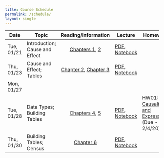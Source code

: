 ```yaml
---
title: Course Schedule
permalink: /schedule/
layout: single
---
```

| Date          | Topic                     	| Reading/Information             																																											| Lecture          | Homework	| Lab		|
| ------------- | ------------------------- 	| :-----------------------------------------------------------------------------------------------------------------------------------------------------------------------------------------------------------------------------------------------------------------------------------------------------------------------------------------------------------------------------------: | ---------------- | ---------- | ------------- |
| Tue, 01/21    | Introduction; Cause and Effect      	| [Chapters 1](https://umass-data-science.github.io/190fwebsite/textbook/01/1/intro/), [2](https://umass-data-science.github.io/190fwebsite/textbook/02/causality-and-experiments/)  	| [PDF](https://umass-data-science.github.io/190fwebsite/lectures/Lecture-01-Introduction.pdf), [Notebook](http://datahub.cs.umass.edu/hub/user-redirect/git-sync?repo=https://github.com/umass-data-science/materials-sp20&subPath=lec/lec01b.ipynb)                     |            |		|
| Thu, 01/23    | Cause and Effect; Tables          	| [Chapter 2](https://umass-data-science.github.io/190fwebsite/textbook/02/causality-and-experiments/), [Chapter 3](https://umass-data-science.github.io/190fwebsite/textbook/03/programming-in-python/)                    																		    														| [PDF](https://umass-data-science.github.io/190fwebsite/lectures/Lecture-02-CauseEffect-and-Python.pdf), [Notebook](http://datahub.cs.umass.edu/hub/user-redirect/git-sync?repo=https://github.com/umass-data-science/materials-sp20&subPath=lec/lec02.ipynb)             																			|            |		|
| Mon, 01/27    |         	    	|                 						|                  		|            |[LAB01: Expressions](http://datahub.cs.umass.edu/hub/user-redirect/git-sync?repo=https://github.com/umass-data-science/materials-sp20&subPath=lab/lab01/lab01.ipynb)	|
| Tue, 01/28    | Data Types; Building Tables         	    	| [Chapters 4](https://umass-data-science.github.io/190fwebsite/textbook/04/data-types/), [5](https://umass-data-science.github.io/190fwebsite/textbook/05/sequences/) | [PDF](https://umass-data-science.github.io/190fwebsite/lectures/Lecture-03-Expressions-BuildingTables.pdf), [Notebook](http://datahub.cs.umass.edu/hub/user-redirect/git-sync?repo=https://github.com/umass-datscience/materials-sp20&subPath=lec/lec03.ipynb)  |[HW01: Causality and Expressions](http://datahub.cs.umass.edu/hub/user-redirect/git-sync?repo=https://github.com/umass-data-science/materials-sp20&subPath=hw/hw01/hw01_SP20.ipynb)<br/>(Due - 2/4/20)          |	          	|
| Thu, 01/30    | Building Tables; Census         	    	|[Chapter 6](https://umass-data-science.github.io/190fwebsite/textbook/06/tables/) | [PDF](https://umass-data-science.github.io/190fwebsite/lectures/Lecture-04-BuildingTables-Census.pdf), [Notebook](http://datahub.cs.umass.edu/hub/user-redirect/git-sync?repo=https://github.com/umass-data-science/materials-sp20&subPath=lec/lec0.ipynb)                	 						|            			|

<!---
| Mon, 02/03    |         	    	|                 						|                  		| [LAB02: Data Types](http://datahub.cs.umass.edu/hub/user-redirect/git-sync?repo=https://github.com/umass-data-science/materials-sp20&subPath=lab/lab02/lab02.ipynb)	|
| Tue, 02/04    | Charts                    	| [7](https://umass-data-science.github.io/190fwebsite/textbook/07/visualization/), [7.1](https://umass-data-science.github.io/190fwebsite/textbook/07/1/visualizing-categorical-distributions/)                    						    															| [PDF], [Notebook](http://datahub.cs.umass.edu/hub/user-redirect/git-sync?repo=https://github.com/umass-data-science/materials-sp20&subPath=lec/lec07.ipynb)		   		|[HW02: Arrays and Tables](http://datahub.cs.umass.edu/hub/user-redirect/git-sync?repo=https://github.com/umass-data-science/materials-sp20&subPath=hw/hw02/hw02.ipynb)<br/>(Due - 9/26/18) 							| [LAB02: Data Types](http://datahub.cs.umass.edu/hub/user-redirect/git-sync?repo=https://github.com/umass-data-science/materials-sp20&subPath=lab/lab02/lab02.ipynb)            			|
| Thu, 02/06    | Histograms         	    	| [7.2](https://umass-data-science.github.io/190fwebsite/textbook/07/2/visualizing-numerical-distributions/), [7.3](https://umass-data-science.github.io/190fwebsite/textbook/07/3/overlaid-graphs/)                    						    														| [PDF](https://umass-data-science.github.io/190fwebsite/lectures/Lecture-08-Histograms.pdf), [Notebook](http://datahub.cs.umass.edu/hub/user-redirect/git-sync?repo=https://github.com/umass-data-science/materials-sp20&subPath=lec/lec08.ipynb)		        |            | 		|
| Mon, 09/24    | Functions      	    	| [8](https://umass-data-science.github.io/190fwebsite/textbook/08/functions-and-tables/), [8.1](https://umass-data-science.github.io/190fwebsite/textbook/08/1/applying-a-function-to-a-column/)                    																					| [PDF](https://umass-data-science.github.io/190fwebsite/lectures/Lecture-09-Functions.pdf), [Notebook](http://datahub.cs.umass.edu/hub/user-redirect/git-sync?repo=https://github.com/umass-data-science/materials-sp20&subPath=lec/lec09.ipynb)		   	|            |		|
| Wed, 09/26    | Booleans and Conditioning 	| [9](https://umass-data-science.github.io/190fwebsite/textbook/09/randomness/), [9.1](https://umass-data-science.github.io/190fwebsite/textbook/09/1/conditional-statements/)  																				                   			| [PDF](https://umass-data-science.github.io/190fwebsite/lectures/Lecture10-booleans.pdf), [Notebook](http://datahub.cs.umass.edu/hub/user-redirect/git-sync?repo=https://github.com/umass-data-science/materials-sp20&subPath=lec/lec10.ipynb)                		|[HW03: Table Manipulation and Visualization](http://datahub.cs.umass.edu/hub/user-redirect/git-sync?repo=https://github.com/umass-data-science/materials-sp20&subPath=hw/hw03/hw03.ipynb)<br/>(Due - 10/3/18) 					| [LAB03: Tables](http://datahub.cs.umass.edu/hub/user-redirect/git-sync?repo=https://github.com/umass-data-science/materials-sp20&subPath=lab/lab03/lab03.ipynb)            	 			|
| Fri, 09/28    | Iteration and Random Selection| [9.2](https://umass-data-science.github.io/190fwebsite/textbook/09/2/iteration/), [9.3](https://umass-data-science.github.io/190fwebsite/textbook/09/3/simulation/)			                    																						| [PDF](https://umass-data-science.github.io/190fwebsite/lectures/Lecture11-Iteration.pdf), [Notebook](http://datahub.cs.umass.edu/hub/user-redirect/git-sync?repo=https://github.com/umass-data-science/materials-sp20&subPath=lec/lec11.ipynb)			|            |		|
| Mon, 10/01    | Chance         	    	| [9.4](https://umass-data-science.github.io/190fwebsite/textbook/09/4/monty-hall-problem/), [9.5](https://umass-data-science.github.io/190fwebsite/textbook/09/5/finding-probabilities/)																								| [PDF](https://umass-data-science.github.io/190fwebsite/lectures/Lecture12-Chance.pdf), [Notebook](http://datahub.cs.umass.edu/hub/user-redirect/git-sync?repo=https://github.com/umass-data-science/materials-sp20&subPath=lec/lec12.ipynb)			        |            |		|
| Wed, 10/03    | Sampling        	    	| [10.1](https://umass-data-science.github.io/190fwebsite/textbook/10/1/empirical-distributions/), [10.2](https://umass-data-science.github.io/190fwebsite/textbook/10/2/sampling-from-a-population/)																							| [PDF](https://umass-data-science.github.io/190fwebsite/lectures/Lecture13-Sampling.pdf), [Notebook](http://datahub.cs.umass.edu/hub/user-redirect/git-sync?repo=https://github.com/umass-data-science/materials-sp20&subPath=lec/lec13.ipynb)                 	|[HW04: Functions, Histograms and Groups](http://datahub.cs.umass.edu/hub/user-redirect/git-sync?repo=https://github.com/umass-data-science/materials-sp20&subPath=hw/hw04/hw04.ipynb)<br/>(Due - 10/10/18) 					| [LAB04: Functions and Visualizations](http://datahub.cs.umass.edu/hub/user-redirect/git-sync?repo=https://github.com/umass-data-science/materials-sp20&subPath=lab/lab04/lab04.ipynb)            	| 
| Fri, 10/05    | Statistics		   	| [10.3](https://umass-data-science.github.io/190fwebsite/textbook/10/3/empirical-distribution-of-a-statistic/)                    																															| [PDF](https://umass-data-science.github.io/190fwebsite/lectures/Lecture-14-Statistics.pdf), [Notebook](http://datahub.cs.umass.edu/hub/user-redirect/git-sync?repo=https://github.com/umass-data-science/materials-sp20&subPath=lec/lec14.ipynb)   	                |            |		|
| Tue, 10/09    | Comparing Distributions   	| [11.1](https://umass-data-science.github.io/190fwebsite/textbook/11/1/assessing-models/), [11.2](https://umass-data-science.github.io/190fwebsite/textbook/11/2/multiple-categories/)                    																						| [PDF](https://umass-data-science.github.io/190fwebsite/lectures/Lecture-15Comparing-Distributions.pdf), [Notebook](http://datahub.cs.umass.edu/hub/user-redirect/git-sync?repo=https://github.com/umass-data-science/materials-sp20&subPath=lec/lec15.ipynb)          |            |		|
| Wed, 10/10    | Decisions and Uncertainty 	| [11.3](https://umass-data-science.github.io/190fwebsite/textbook/11/3/decisions-and-uncertainty/)                    																																	| [PDF](https://umass-data-science.github.io/190fwebsite/lectures/Lecture-16DecisionsandUncertainty.pdf), [Notebook](http://datahub.cs.umass.edu/hub/user-redirect/git-sync?repo=https://github.com/umass-data-science/materials-sp20&subPath=lec/lec16.ipynb)          |[HW05: Probability, Simulation, Estimation, and Assessing Models](http://datahub.cs.umass.edu/hub/user-redirect/git-sync?repo=https://github.com/umass-data-science/materials-sp20&subPath=hw/hw05/hw05.ipynb)<br/>(Due - 10/17/18) 		| [LAB05: Simulations](http://datahub.cs.umass.edu/hub/user-redirect/git-sync?repo=https://github.com/umass-data-science/materials-sp20&subPath=lab/lab05/lab05.ipynb)            			|
| Fri, 10/12    | A/B Testing          	    	| [12.1](https://umass-data-science.github.io/190fwebsite/textbook/12/1/ab-testing/), [12.2](https://umass-data-science.github.io/190fwebsite/textbook/12/2/deflategate/)                    																								| [PDF](https://umass-data-science.github.io/190fwebsite/lectures/Lecture-17ABTesting.pdf), [Notebook](http://datahub.cs.umass.edu/hub/user-redirect/git-sync?repo=https://github.com/umass-data-science/materials-sp20&subPath=lec/lec17.ipynb)          		|            |		|
| Mon, 10/15    | Causality         	    	| [12.3](https://umass-data-science.github.io/190fwebsite/textbook/12/3/causality/)                    																																			| [PDF](https://umass-data-science.github.io/190fwebsite/lectures/Lecture-18Causality.pdf), [Notebook](http://datahub.cs.umass.edu/hub/user-redirect/git-sync?repo=https://github.com/umass-data-science/materials-sp20&subPath=lec/lec18.ipynb)          		|            |		|
| Wed, 10/17    | Confidence Intervals      	| [13](https://umass-data-science.github.io/190fwebsite/textbook/13/estimation/), [13.1](https://umass-data-science.github.io/190fwebsite/textbook/13/1/percentiles/), [13.2](https://umass-data-science.github.io/190fwebsite/textbook/13/2/bootstrap/)                    														| [PDF](https://umass-data-science.github.io/190fwebsite/lectures/Lecture-19ConfidenceIntervals.pdf), [Notebook](http://datahub.cs.umass.edu/hub/user-redirect/git-sync?repo=https://github.com/umass-data-science/materials-sp20&subPath=lec/lec19.ipynb)          	|            																													| [LAB06: Examining the Therapeutic Touch](http://datahub.cs.umass.edu/hub/user-redirect/git-sync?repo=https://github.com/umass-data-science/materials-sp20&subPath=lab/lab06/lab06.ipynb)		|
| Fri, 10/19    | Interpreting Confidence   	| [13.3](https://umass-data-science.github.io/190fwebsite/textbook/13/3/confidence-intervals/), [13.4](https://umass-data-science.github.io/190fwebsite/textbook/13/4/using-confidence-intervals/)                    																					| [PDF](https://umass-data-science.github.io/190fwebsite/lectures/Lecture-20InterpretingConfidence.pdf), [Notebook](http://datahub.cs.umass.edu/hub/user-redirect/git-sync?repo=https://github.com/umass-data-science/materials-sp20&subPath=lec/lec20.ipynb)           |            |		|
| Mon, 10/22    | Examples/Midterm Review      	|                     																																													| [PDF](https://umass-data-science.github.io/190fwebsite/lectures/Lecture21-22-Exam-Review.pdf)                 																			|            |		|
| Wed, 10/24    | Examples/Midterm Review   	| 																																															|                  																															|            |		|
| Thu, 10/25    | Midterm	              	| Integrative Learning Center (ILC)<br/> (**7:00 - 9:00 PM**)                  																																						|                  																															|            | No Lab	|
| Fri, 10/26    | No Class     			|                     																																													|                  																															|[HW06: Testing Hypothesis](http://datahub.cs.umass.edu/hub/user-redirect/git-sync?repo=https://github.com/umass-data-science/materials-sp20&subPath=hw/hw06/hw06.ipynb)<br/>(Due - 11/02/18) 		            				| No Lab	|
| Mon, 10/29    | Center and Spread        	| [14](https://umass-data-science.github.io/190fwebsite/textbook/14/why-the-mean-matters/), [14.1](https://umass-data-science.github.io/190fwebsite/textbook/14/1/properties-of-the-mean/), [14.2](https://umass-data-science.github.io/190fwebsite/textbook/14/2/variability/)                    											| [PDF](https://umass-data-science.github.io/190fwebsite/lectures/Lecture-24--Center-and-Spread.pdf), [Notebook](http://datahub.cs.umass.edu/hub/user-redirect/git-sync?repo=https://github.com/umass-data-science/materials-sp20&subPath=lec/lec24.ipynb)              |            |		|
| Wed, 10/31    | The Normal Curve	   	| [14.3](https://umass-data-science.github.io/190fwebsite/textbook/14/3/sd-and-the-normal-curve/), [14.4](https://umass-data-science.github.io/190fwebsite/textbook/14/4/central-limit-theorem/)                    																					| [PDF](https://umass-data-science.github.io/190fwebsite/lectures/Lecture-25-The-Normal-Curve.pdf), [Notebook](http://datahub.cs.umass.edu/hub/user-redirect/git-sync?repo=https://github.com/umass-data-science/materials-sp20&subPath=lec/lec25.ipynb)                |            |	[LAB07: Resampling and Bootstrap](http://datahub.cs.umass.edu/hub/user-redirect/git-sync?repo=https://github.com/umass-data-science/materials-sp20&subPath=lab/lab07/lab07.ipynb)						|
| Fri, 11/02    | Designing Experiments     	| [14.5](https://umass-data-science.github.io/190fwebsite/textbook/14/5/variability-of-the-sample-mean/), [14.6](https://umass-data-science.github.io/190fwebsite/textbook/14/6/choosing-a-sample-size/)                    																				| [PDF](https://umass-data-science.github.io/190fwebsite/lectures/Lecture-26-Designing-Experiments.pdf), [Notebook](http://datahub.cs.umass.edu/hub/user-redirect/git-sync?repo=https://github.com/umass-data-science/materials-sp20&subPath=lec/lec26.ipynb)           |            |		|
| Mon, 11/05    | Correlation         	    	| [15](https://umass-data-science.github.io/190fwebsite/textbook/15/prediction/), [15.1](https://umass-data-science.github.io/190fwebsite/textbook/15/1/correlation/)                   																					 			| [PDF](https://umass-data-science.github.io/190fwebsite/lectures/Lecture-27-Correlation.pdf), [Notebook](http://datahub.cs.umass.edu/hub/user-redirect/git-sync?repo=https://github.com/umass-data-science/materials-sp20&subPath=lec/lec27.ipynb)                  	|[HW07: Confidence Intervals](http://datahub.cs.umass.edu/hub/user-redirect/git-sync?repo=https://github.com/umass-data-science/materials-sp20&subPath=hw/hw07/hw07.ipynb)<br/>(Due - 11/12/18)         					|		|
| Wed, 11/07    | Linear Regression        	| [15.2](https://umass-data-science.github.io/190fwebsite/textbook/15/2/regression-line/)                   																										 								| [PDF](https://umass-data-science.github.io/190fwebsite/lectures/Lecture-28-Linear-Regression.pdf), [Notebook](http://datahub.cs.umass.edu/hub/user-redirect/git-sync?repo=https://github.com/umass-data-science/materials-sp20&subPath=lec/lec28.ipynb)               |            |	[LAB08: Correlation, Variance of Sample Means](http://datahub.cs.umass.edu/hub/user-redirect/git-sync?repo=https://github.com/umass-data-science/materials-sp20&subPath=lab/lab08/lab08.ipynb)					|
| Fri, 11/09    | Least Squares            	| [15.3](https://umass-data-science.github.io/190fwebsite/textbook/15/3/method-of-least-squares/), [15.4](https://umass-data-science.github.io/190fwebsite/textbook/15/4/least-squares-regression/)           																		        			| [PDF](https://umass-data-science.github.io/190fwebsite/lectures/Lecture-29-Least-Squares.pdf), [Notebook](http://datahub.cs.umass.edu/hub/user-redirect/git-sync?repo=https://github.com/umass-data-science/materials-sp20&subPath=lec/lec29.ipynb)                 	|            |		|
| Mon, 11/12    |				|																																															| 																																	|[HW08: Central Limit Theorem](http://datahub.cs.umass.edu/hub/user-redirect/git-sync?repo=https://github.com/umass-data-science/materials-sp20&subPath=hw/hw08/hw08.ipynb)<br/>(Due - 11/19/18)   	        				|		|
| Wed, 11/14    | Residuals         	    	| [15.5](https://umass-data-science.github.io/190fwebsite/textbook/15/5/visual-diagnostics/), [15.6](https://umass-data-science.github.io/190fwebsite/textbook/15/6/numerical-diagnostics/)                																					        | [PDF](https://umass-data-science.github.io/190fwebsite/lectures/Lecture-30-Residuals.pdf), [Notebook](http://datahub.cs.umass.edu/hub/user-redirect/git-sync?repo=https://github.com/umass-data-science/materials-sp20&subPath=lec/lec30.ipynb)                       |            |		|
| Fri, 11/16    | Regression Inference      	| [Chapter 16](https://umass-data-science.github.io/190fwebsite/textbook/16/inference-for-regression/)                 																										   							| [PDF](https://umass-data-science.github.io/190fwebsite/lectures/Lecture-31-Regression-Inference.pdf), [Notebook](http://datahub.cs.umass.edu/hub/user-redirect/git-sync?repo=https://github.com/umass-data-science/materials-sp20&subPath=lec/lec31.ipynb)            |            |		|
| Mon, 11/26    | Regression Inference (Cont.) 	| [Chapter 16](https://umass-data-science.github.io/190fwebsite/textbook/16/inference-for-regression/)                 																										   							| [PDF](https://umass-data-science.github.io/190fwebsite/lectures/Lecture-31-Regression-Inference.pdf), [Notebook](http://datahub.cs.umass.edu/hub/user-redirect/git-sync?repo=https://github.com/umass-data-science/materials-sp20&subPath=lec/lec31.ipynb)            |            |		|
| Wed, 11/28    | Classification            	| [17](https://umass-data-science.github.io/190fwebsite/textbook/17/classification/), [17.1](https://umass-data-science.github.io/190fwebsite/textbook/17/1/nearest-neighbors/), [17.2](https://umass-data-science.github.io/190fwebsite/textbook/17/2/training-and-testing/), [17.3](https://umass-data-science.github.io/190fwebsite/textbook/17/3/rows-of-tables/)                   | [PDF](https://umass-data-science.github.io/190fwebsite/lectures/Lecture-32-Classification.pdf), [Notebook](http://datahub.cs.umass.edu/hub/user-redirect/git-sync?repo=https://github.com/umass-data-science/materials-sp20&subPath=lec/lec32.ipynb)                  |[HW09: Linear Regression](http://datahub.cs.umass.edu/hub/user-redirect/git-sync?repo=https://github.com/umass-data-science/materials-sp20&subPath=hw/hw09/hw09.ipynb)<br/>(Due - 12/05/18)            					| [LAB09: The Age of the Universe](http://datahub.cs.umass.edu/hub/user-redirect/git-sync?repo=https://github.com/umass-data-science/materials-sp20&subPath=lab/lab09/lab09.ipynb)			|
| Fri, 11/30    | Classifiers          	    	| [17.4](https://umass-data-science.github.io/190fwebsite/textbook/17/4/implementing-the-classifier/)                   																														 		| [PDF](https://umass-data-science.github.io/190fwebsite/lectures/Lecture-33-Classifiers.pdf), [Notebook](http://datahub.cs.umass.edu/hub/user-redirect/git-sync?repo=https://github.com/umass-data-science/materials-sp20&subPath=lec/lec33.ipynb)          	   	|	     |		|
| Mon, 12/03    | Decisions          	    	| [Chapter 18](https://umass-data-science.github.io/190fwebsite/textbook/18/updating-predictions/)                    																																	| [PDF](https://umass-data-science.github.io/190fwebsite/lectures/Lecture-34-Decisions.pdf), [Notebook](http://datahub.cs.umass.edu/hub/user-redirect/git-sync?repo=https://github.com/umass-data-science/materials-sp20&subPath=lec/lec34.ipynb)              		|            | 	        |
| Wed, 12/05    | Decisions (Cont.)        	| [Chapter 18](https://umass-data-science.github.io/190fwebsite/textbook/18/updating-predictions/)                    																																	| [PDF](https://umass-data-science.github.io/190fwebsite/lectures/Lecture-36-Decisions.pdf), [Notebook](http://datahub.cs.umass.edu/hub/user-redirect/git-sync?repo=https://github.com/umass-data-science/materials-sp20&subPath=lec/lec36.ipynb)              		|[HW10: Regression Inference](http://datahub.cs.umass.edu/hub/user-redirect/git-sync?repo=https://github.com/umass-data-science/materials-sp20&subPath=hw/hw10/hw10.ipynb)<br/>(Due - 12/12/18)            					| [LAB10: Conditional Probability](http://datahub.cs.umass.edu/hub/user-redirect/git-sync?repo=https://github.com/umass-data-science/materials-sp20&subPath=lab/lab10/lab10.ipynb)			|
| Mon, 12/10    | Case Study: Education    	|                     																																													| [PDF](https://umass-data-science.github.io/190fwebsite/lectures/Lecture-36-Case-Study-Education.pdf), [Notebook](http://datahub.cs.umass.edu/hub/user-redirect/git-sync?repo=https://github.com/umass-data-science/materials-sp20&subPath=lec/lec36.ipynb)   		|            |	        |
| Wed, 12/12    | Conclusion          	    	|                     																																													|                  |            |		|
| Mon, 12/17	| Final Exam			| Marcus Hall Room 131 <br/> (**3:30 - 5:30 PM**)	|	|	|	| --->

